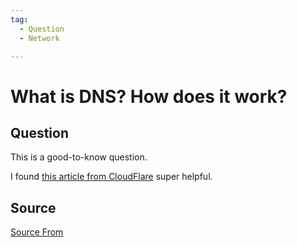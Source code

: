 ```yaml
---
tag:
  - Question
  - Network

---
```

  
# What is DNS? How does it work?

## Question
This is a good-to-know question.

I found [this article from CloudFlare](https://www.cloudflare.com/learning/dns/what-is-dns/) super helpful.




##  Source
[Source From](https://bigfrontend.dev/question/What-is-DNS-How-does-it-work)

  